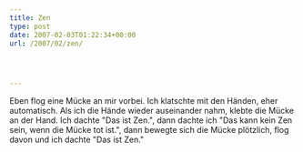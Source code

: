 ```yaml
---
title: Zen
type: post
date: 2007-02-03T01:22:34+00:00
url: /2007/02/zen/




---
```

Eben flog eine Mücke an mir vorbei. Ich klatschte mit den Händen, eher automatisch. Als ich die Hände wieder auseinander nahm, klebte die Mücke an der Hand. Ich dachte "Das ist Zen.", dann dachte ich "Das kann kein Zen sein, wenn die Mücke tot ist.", dann bewegte sich die Mücke plötzlich, flog davon und ich dachte "Das ist Zen."
